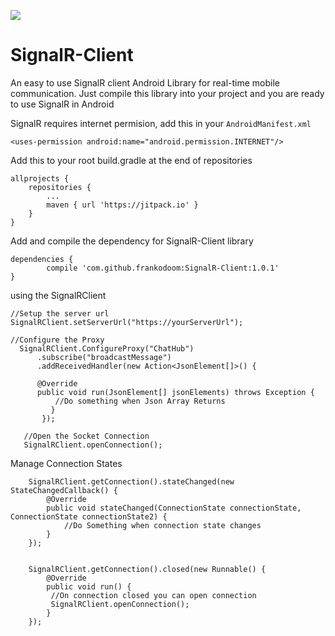 
[![](https://jitpack.io/v/frankodoom/SignalR-Client.svg)](https://jitpack.io/#frankodoom/SignalR-Client)
# SignalR-Client

An easy to use SignalR client Android Library for real-time mobile communication. Just compile this library into your project
and you are ready to use SignalR in Android

SignalR requires internet permision, add this in your  `AndroidManifest.xml `

 `<uses-permission android:name="android.permission.INTERNET"/> `

Add this to your root build.gradle at the end of repositories

	allprojects {
		repositories {
			...
			maven { url 'https://jitpack.io' }
		}
	}
  
  Add and compile the dependency for SignalR-Client library
  
  	dependencies {
	        compile 'com.github.frankodoom:SignalR-Client:1.0.1'
	}
 
 using the SignalRClient
    
    //Setup the server url 
    SignalRClient.setServerUrl("https://yourServerUrl");
    
    //Configure the Proxy    
      SignalRClient.ConfigureProxy("ChatHub")
          .subscribe("broadcastMessage")
          .addReceivedHandler(new Action<JsonElement[]>() {
          
          @Override
          public void run(JsonElement[] jsonElements) throws Exception {
              //Do something when Json Array Returns
             }
           });
           
       //Open the Socket Connection    
       SignalRClient.openConnection(); 
       

   Manage Connection States


        SignalRClient.getConnection().stateChanged(new StateChangedCallback() {
            @Override
            public void stateChanged(ConnectionState connectionState, ConnectionState connectionState2) {
                //Do Something when connection state changes
            }
        });


        SignalRClient.getConnection().closed(new Runnable() {
            @Override
            public void run() {
             //On connection closed you can open connection
             SignalRClient.openConnection();
            }
        });

